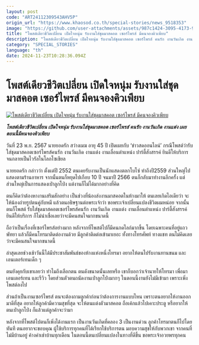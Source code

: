 ```yaml
---
layout: post
code: "ART24112309543AHV5P"
origin_url: "https://www.khaosod.co.th/special-stories/news_9518353"
image: "https://github.com/user-attachments/assets/987c1424-3095-4173-9c9a-63d6facf3fdc"
title: "โพสต์เดียวชีวิตเปลี่ยน เปิดใจหนุ่ม รับงานใส่ชุดมาสคอต เซอร์ไพรส์ มีคนจองคิวเพียบ"
description: "โพสต์เดียวชีวิตเปลี่ยน เปิดใจหนุ่ม รับงานใส่ชุดมาสคอต เซอร์ไพรส์ คนรัก งานวันเกิด งานแต่ง เผยตอนนี้มีคนจองคิวเพียบ "
category: "SPECIAL_STORIES"
language: "th"
date: 2024-11-23T10:28:36.094Z
---
```


# โพสต์เดียวชีวิตเปลี่ยน เปิดใจหนุ่ม รับงานใส่ชุดมาสคอต เซอร์ไพรส์ มีคนจองคิวเพียบ

[![โพสต์เดียวชีวิตเปลี่ยน เปิดใจหนุ่ม รับงานใส่ชุดมาสคอต เซอร์ไพรส์ มีคนจองคิวเพียบ](https://www.khaosod.co.th/wpapp/uploads/2024/11/Mascot23-11-02.jpg "โพสต์เดียวชีวิตเปลี่ยน เปิดใจหนุ่ม รับงานใส่ชุดมาสคอต เซอร์ไพรส์ มีคนจองคิวเพียบ")](https://www.khaosod.co.th/wpapp/uploads/2024/11/Mascot23-11-02.jpg)

_**โพสต์เดียวชีวิตเปลี่ยน เปิดใจหนุ่ม รับงานใส่ชุดมาสคอต เซอร์ไพรส์ คนรัก งานวันเกิด งานแต่ง เผยตอนนี้มีคนจองคิวเพียบ**_

วันที่ 23 พ.ย. 2567 นายยอดรัก สว่างเมฆ อายุ 45 ปี เปิดเผยกับ ‘ข่าวสดออนไลน์’ กรณีโพสต์ว่ารับ ใส่ชุดมาสคอตเซอร์ไพรส์คนรัก งานวันเกิด งานแต่ง งานเลื่อนตำแหน่ง ปาร์ตี้สังสรรค์ ยินดีให้บริการ จนกลายเป็นไวรัลในโลกโซเชียล

นายยอดรัก กล่าวว่า ตั้งแต่ปี 2552 ตนเคยรับงานเป็นนักแสดงตลกโบโซ่ ทำถึงปี2559 ส่วนใหญ่ไปแสดงตามร้านอาหาร จากนั้นตนก็หยุดไปเกือบ 10 ปี จนมาปี 2566 ตนก็กลับมาทำงานอีกครั้ง แต่ส่วนใหญ่เป็นการแสดงเป่าลูกโป่ง แต่งานก็ไม่ได้มากอย่างที่คิด

ตนก็คิดว่าต้องหางานเสริมสักอย่าง เป็นช่วงที่น้องส่งงานมาสคอตในห้างมาให้ ตนเลยเกิดไอเดียว่า จะให้น้องถ่ายรูปตนคู่กับหมี แล้วตนอธิษฐานต่อพระเจ้าว่า ขอพระเจ้าเปลี่ยนแปลงชีวิตผมหน่อย จากนั้นตนก็โพสต์ รับใส่ชุดมาสคอตเซอร์ไพรส์คนรัก งานวันเกิด งานแต่ง งานเลื่อนตำแหน่ง ปาร์ตี้สังสรรค์ ยินดีให้บริการ ก็ไม่น่าเชื่อเลยว่าจะมีคนสนใจมากขนาดนี้

ถือว่าเป็นเรื่องที่เซอร์ไพรส์อย่างมาก หลังจากที่โพสต์ไปก็มีคนกดไลก์มากขึ้น โดยเฉพาะคนที่อยู่แถวพัทยา แล้วก็มีคนโทรมาติดต่องานด้วย มีลูกค้าติดต่อเข้ามาเยอะ ทั้งทางโทรศัพท์ ทางแชท ตนไม่คิดเลยว่าจะมีคนสนใจมากขนาดนี้

ล่าสุดเลยช่วงเช้าวันนี้ได้มีประชาสัมพันธ์ของห้างแห่งหนึ่งโทรมา อยากให้ตนไปรับงานทานขนม และเอนเตอร์เทนเด็ก ๆ

ตนยังคุยกับเขาเลยว่า ทำไมถึงเลือกตน ตนดังขนาดนั้นเลยหรือ เขาก็บอกว่าเจ้านายให้โทรมา เพื่อมาเอนเตอร์เทน และรีวิว โดยส่วนตัวตนถนัดงานเป่าลูกโป่งมากๆ ในตอนนี้งานยังไม่มีเข้ามา เพราะเพิ่งโพสต์ลงไป

ส่วนถ้าเป็นงานเซอร์ไพรส์ ตนจะต้องถามลูกค้าก่อนว่าต้องการงานแบบไหน เพราะตนอยากให้งานออกมาดีที่สุด อยากให้ลูกค้ามีความสุขที่สุด จะให้ตนแต่งตัวมาสคอต ถือเค้กแล้วไปเคาะประตู หรือยากให้ตนเป่าลูกโป่ง ก็แล้วแต่ลูกค้าจะว่ามา

หลังจากที่โพสต์ไปตนก็เพิ่งได้งานแรก เป็นงานวันเกิดที่คลอง 3 เป็นงานด่วน ลูกค้าโทรมาตนก็ไปโดยทันที ตนอยากจะขอบคุณ ผู้ใช้บริการทุกคนที่ได้เรียกใช้บริการตน มอบความสุขให้กับพวกเขา จากคนที่ไม่มีบ้านอยู่ ค้างค่าเช่าบ้านทุกเดือน ในตอนนี้ตนเปลี่ยนแปลงในทางที่ดีขึ้น ขอพระเจ้าอวยพรทุกคน